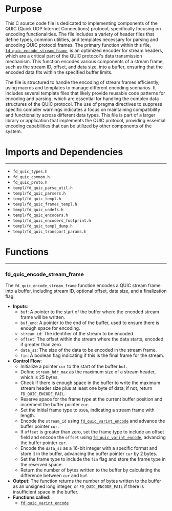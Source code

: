 # Purpose
This C source code file is dedicated to implementing components of the QUIC (Quick UDP Internet Connections) protocol, specifically focusing on encoding functionalities. The file includes a variety of header files that define types, common utilities, and templates necessary for parsing and encoding QUIC protocol frames. The primary function within this file, [`fd_quic_encode_stream_frame`](#fd_quic_encode_stream_frame), is an optimized encoder for stream headers, which are a critical part of the QUIC protocol's data transmission mechanism. This function encodes various components of a stream frame, such as the stream ID, offset, and data size, into a buffer, ensuring that the encoded data fits within the specified buffer limits.

The file is structured to handle the encoding of stream frames efficiently, using macros and templates to manage different encoding scenarios. It includes several template files that likely provide reusable code patterns for encoding and parsing, which are essential for handling the complex data structures of the QUIC protocol. The use of pragma directives to suppress specific compiler warnings indicates a focus on maintaining compatibility and functionality across different data types. This file is part of a larger library or application that implements the QUIC protocol, providing essential encoding capabilities that can be utilized by other components of the system.
# Imports and Dependencies

---
- `fd_quic_types.h`
- `fd_quic_common.h`
- `fd_quic_proto.h`
- `templ/fd_quic_parse_util.h`
- `templ/fd_quic_parsers.h`
- `templ/fd_quic_templ.h`
- `templ/fd_quic_frames_templ.h`
- `templ/fd_quic_undefs.h`
- `templ/fd_quic_encoders.h`
- `templ/fd_quic_encoders_footprint.h`
- `templ/fd_quic_templ_dump.h`
- `templ/fd_quic_transport_params.h`


# Functions

---
### fd\_quic\_encode\_stream\_frame<!-- {{#callable:fd_quic_encode_stream_frame}} -->
The `fd_quic_encode_stream_frame` function encodes a QUIC stream frame into a buffer, including stream ID, optional offset, data size, and a finalization flag.
- **Inputs**:
    - `buf`: A pointer to the start of the buffer where the encoded stream frame will be written.
    - `buf_end`: A pointer to the end of the buffer, used to ensure there is enough space for encoding.
    - `stream_id`: The identifier of the stream to be encoded.
    - `offset`: The offset within the stream where the data starts, encoded if greater than zero.
    - `data_sz`: The size of the data to be encoded in the stream frame.
    - `fin`: A boolean flag indicating if this is the final frame for the stream.
- **Control Flow**:
    - Initialize a pointer `cur` to the start of the buffer `buf`.
    - Define `stream_hdr_max` as the maximum size of a stream header, which is 25 bytes.
    - Check if there is enough space in the buffer to write the maximum stream header size plus at least one byte of data; if not, return `FD_QUIC_ENCODE_FAIL`.
    - Reserve space for the frame type at the current buffer position and increment the buffer pointer `cur`.
    - Set the initial frame type to `0x0a`, indicating a stream frame with length.
    - Encode the `stream_id` using [`fd_quic_varint_encode`](templ/fd_quic_parse_util.h.driver.md#fd_quic_varint_encode) and advance the buffer pointer `cur`.
    - If `offset` is greater than zero, set the frame type to include an offset field and encode the `offset` using [`fd_quic_varint_encode`](templ/fd_quic_parse_util.h.driver.md#fd_quic_varint_encode), advancing the buffer pointer `cur`.
    - Encode the `data_sz` as a 16-bit integer with a specific format and store it in the buffer, advancing the buffer pointer `cur` by 2 bytes.
    - Set the frame type to include the `fin` flag and store the frame type in the reserved space.
    - Return the number of bytes written to the buffer by calculating the difference between `cur` and `buf`.
- **Output**: The function returns the number of bytes written to the buffer as an unsigned long integer, or `FD_QUIC_ENCODE_FAIL` if there is insufficient space in the buffer.
- **Functions called**:
    - [`fd_quic_varint_encode`](templ/fd_quic_parse_util.h.driver.md#fd_quic_varint_encode)



